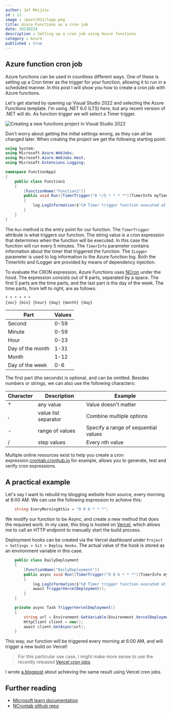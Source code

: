 ```yaml
---
author: Jef Meijvis
id : 11
image : /post/011/logo.png
title: Azure Functions as a cron job
date: 20230224
description : Setting up a cron job using Azure functions
category : Azure
published : true
---
```


## Azure function cron job
Azure functions can be used in countless different ways. One of these is setting up a Cron timer as the trigger for your function, allowing it to run in a scheduled manner. In this post I will show you how to create a cron job with Azure functions.

Let's get started by opening up Visual Studio 2022 and selecting the Azure Functions template. I'm using .NET 6.0 (LTS) here, but any recent version of .NET will do. As function trigger we will select a Timer trigger.  

![Creating a new functions project in Visual Studio 2022](/static/post/011/azure-functions-template.png)

Don't worry about getting the initial settings wrong, as they can all be changed later. When creating the project we get the following starting point:

```csharp
using System;
using Microsoft.Azure.WebJobs;
using Microsoft.Azure.WebJobs.Host;
using Microsoft.Extensions.Logging;

namespace FunctionApp1
{
    public class Function1
    {
        [FunctionName("Function1")]
        public void Run([TimerTrigger("0 */5 * * * *")]TimerInfo myTimer, ILogger log)
        {
            log.LogInformation($"C# Timer trigger function executed at: {DateTime.Now}");
        }
    }
}
```

The `Run` method is the entry point for our function. The `TimerTrigger` attribute is what triggers our function. The string value is a cron expression that determines when the function will be executed. In this case the function will run every 5 minutes. The `TimerInfo` parameter contains information about the timer that triggered the function. The `ILogger` parameter is used to log information to the Azure function log. Both the TimerInfo and ILogger are provided by means of dependency injection.

To evaluate the CRON expression, Azure Functions uses [NCron](https://github.com/atifaziz/NCrontab) under the hood. 
The expression consists out of 6 parts, separated by a space. The first 5 parts are the time parts, and the last part is the day of the week. The time parts, from left to right, are as follows:

```markdown
* * * * * *
{sec} {min} {hour} {day} {month} {day}

```


|Part               |Values |
|---                |---    |
|Second             |0-59   |   
|Minute             |0-59   |   
|Hour               |0-23   |  
|Day of the month   |1-31   |   
|Month              |1-12   |   
|Day of the week    |0-6    |  

The first part (the seconds) is optional, and can be omitted. Besides numbers or strings, we can also use the following characters:

|Character  |Description            |Example                                |
|---        |---                    |---                                    |
|*          |any value              | Value doesn't matter                  |
|,          |value list separator   | Combine multiple options              |
|-          |range of values        | Specify a range of sequential values  |
|/          |step values            | Every nth value                       |


Multiple online resources exist to help you create a cron expression.[crontab.cronhub.io](https://crontab.cronhub.io/) for example, allows you to generate, test and verify cron expressions.

## A practical example
Let's say I want to rebuild my blogging website from source, every morning at 6:00 AM.
We can use the following expression to achieve this:
```csharp
    string EveryMorningAtSix = "0 0 6 * * *";
```

We modify our function to be Async, and create a new method that does the required work.
In my case, this blog is hosted on [Vercel](https://vercel.com/), which allows me to call an HTTP endpoint to manually start the build process.



Deployment hooks can be created via the Vercel dashboard under `Project > Settings > Git > Deploy Hooks`.
The actual value of the hook is stored as an environment variable in this case.

```csharp
    public class DailyDeployment
    {
        [FunctionName("DailyDeployment")]
        public async void Run([TimerTrigger("0 0 6 * * *")]TimerInfo myTimer, ILogger log)
        {
            log.LogInformation($"C# Timer trigger function executed at: {DateTime.Now}");
            await TriggerVercelDeployment();
        }
    }

    private async Task TriggerVercelDeployment()
    {
        string url = Environment.GetVariable(Environment.VercelDeploymentHook);
        HttpClient client = new();
        await client.GetAsync(url);
    }
```

This way, our function will be triggered every morning at 6:00 AM, and will trigger a new build on Vercel!

> For this particular use case, I might make more sense to use the recently released [Vercel cron jobs](https://vercel.com/guides/how-to-setup-cron-jobs-on-vercel).

I wrote [a blogpost](/blog/012-vercel-cron-jobs) about achieving the same result using Vercel cron jobs.

## Further reading
- [Microsoft learn documentation](https://learn.microsoft.com/en-us/azure/azure-functions/functions-bindings-timer?tabs=in-process&pivots=programming-language-csharp#ncrontab-expressions)
- [NCrontab github repo](https://github.com/atifaziz/NCrontab)